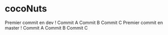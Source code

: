 # cocoNuts
Premier commit en dev !
Commit A
Commit B
Commit C
Premier commit en master !
Commit A
Commit B
Commit C
